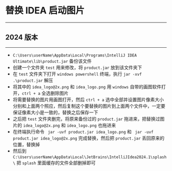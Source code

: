 # 替换 IDEA 启动图片

****

## 2024 版本

****

- `C:\Users\userName\AppData\Local\Programs\IntelliJ IDEA Ultimate\lib\product.jar` 备份该文件
- 创建一个文件夹 `test` 用来修改，将 `product.jar` 放到该文件夹下
- 在 `test` 文件夹下打开 `windows powershell` 终端，执行 `jar -xvf .\product.jar` 解压
- 将其中的  `idea_logo@2x.png` 和 `idea_logo.png` 用 `windows` 自带的画图软件打开，`ctrl + a` 全选删除图片
- 将需要替换的图片用画图打开，然后 `ctrl + a` 选中全部并设置图片像素大小分别和上面两个照应，然后复制这个要替换的图片到上面两个文件中，一定要保证像素大小是一致的，替换之后保存一下
- 之后把 `test` 文件夹删完，将原来备份过的 `product.jar` 拖进来，把替换过图片的 `idea_logo@2x.png` 和 `idea_logo.png` 也拖进来
- 在终端执行命令 ` jar -uvf product.jar idea_logo.png` 和 ` jar -uvf product.jar idea_logo@2x.png` 完成替换，然后把 `product.jar` 丢回原来的位置，替换掉
- 然后到 `C:\Users\userName\AppData\Local\JetBrains\IntelliJIdea2024.1\splash\` 把 `splash` 里面缓存的文件全部删掉即可